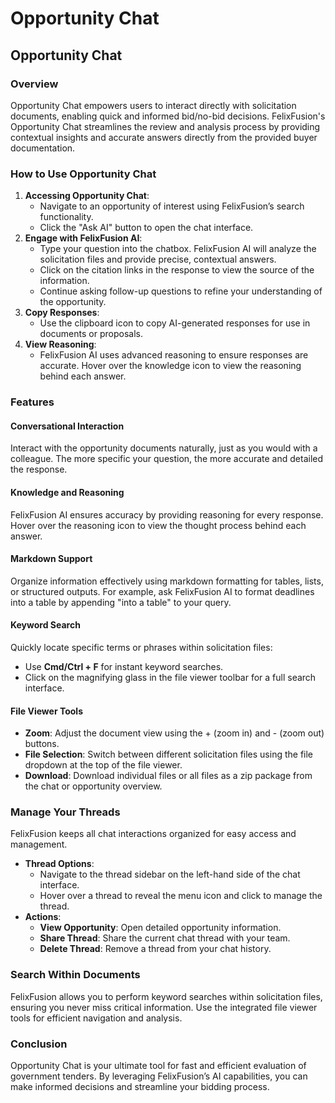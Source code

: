 # Opportunity Chat

## Opportunity Chat

### Overview

Opportunity Chat empowers users to interact directly with solicitation documents, enabling quick and informed bid/no-bid decisions. FelixFusion's Opportunity Chat streamlines the review and analysis process by providing contextual insights and accurate answers directly from the provided buyer documentation.

### How to Use Opportunity Chat

1. **Accessing Opportunity Chat**:
   * Navigate to an opportunity of interest using FelixFusion’s search functionality.
   * Click the "Ask AI" button to open the chat interface.
2. **Engage with FelixFusion AI**:
   * Type your question into the chatbox. FelixFusion AI will analyze the solicitation files and provide precise, contextual answers.
   * Click on the citation links in the response to view the source of the information.
   * Continue asking follow-up questions to refine your understanding of the opportunity.
3. **Copy Responses**:
   * Use the clipboard icon to copy AI-generated responses for use in documents or proposals.
4. **View Reasoning**:
   * FelixFusion AI uses advanced reasoning to ensure responses are accurate. Hover over the knowledge icon to view the reasoning behind each answer.

### Features

#### Conversational Interaction

Interact with the opportunity documents naturally, just as you would with a colleague. The more specific your question, the more accurate and detailed the response.

#### Knowledge and Reasoning

FelixFusion AI ensures accuracy by providing reasoning for every response. Hover over the reasoning icon to view the thought process behind each answer.

#### Markdown Support

Organize information effectively using markdown formatting for tables, lists, or structured outputs. For example, ask FelixFusion AI to format deadlines into a table by appending "into a table" to your query.

#### Keyword Search

Quickly locate specific terms or phrases within solicitation files:

* Use **Cmd/Ctrl + F** for instant keyword searches.
* Click on the magnifying glass in the file viewer toolbar for a full search interface.

#### File Viewer Tools

* **Zoom**: Adjust the document view using the + (zoom in) and - (zoom out) buttons.
* **File Selection**: Switch between different solicitation files using the file dropdown at the top of the file viewer.
* **Download**: Download individual files or all files as a zip package from the chat or opportunity overview.

### Manage Your Threads

FelixFusion keeps all chat interactions organized for easy access and management.

* **Thread Options**:
  * Navigate to the thread sidebar on the left-hand side of the chat interface.
  * Hover over a thread to reveal the menu icon and click to manage the thread.
* **Actions**:
  * **View Opportunity**: Open detailed opportunity information.
  * **Share Thread**: Share the current chat thread with your team.
  * **Delete Thread**: Remove a thread from your chat history.

### Search Within Documents

FelixFusion allows you to perform keyword searches within solicitation files, ensuring you never miss critical information. Use the integrated file viewer tools for efficient navigation and analysis.

### Conclusion

Opportunity Chat is your ultimate tool for fast and efficient evaluation of government tenders. By leveraging FelixFusion’s AI capabilities, you can make informed decisions and streamline your bidding process.

